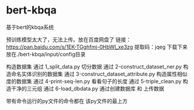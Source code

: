 # bert-kbqa
基于bert的kbqa系统

预训练模型太大了，无法上传。放在百度网盘了
链接：https://pan.baidu.com/s/1EK-TGghfmj-0HbWl_xe3zg 
提取码：jqeg 
下载下来放在./bert-kbqa/input/config目录


构造数据集
通过 1_split_data.py 切分数据
通过 2-construct_dataset_ner.py 构造命名实体识别的数据集
通过 3-construct_dataset_attribute.py 构造属性相似度的数据集
通过 4-print-seq-len.py 看看句子的长度
通过 5-triple_clean.py 构造干净的三元组
通过 6-load_dbdata.py 通过创建数据库 和 上传数据




带有命令运行的py文件的命令都在 该py文件的最上方



